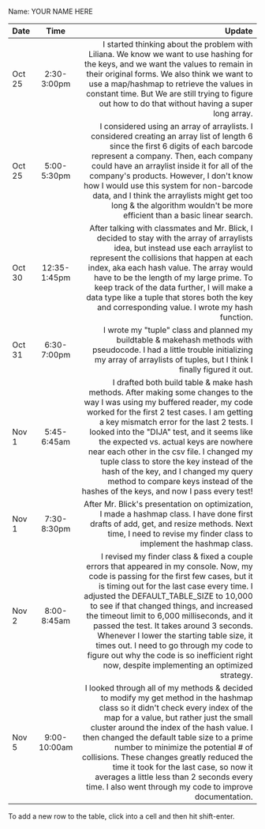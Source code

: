 Name: YOUR NAME HERE

| Date   |     Time     |                                                                                                                                                                                                                                                                                                                                                                                                                                                                                                                                                           Update |
|:-------|:------------:|-----------------------------------------------------------------------------------------------------------------------------------------------------------------------------------------------------------------------------------------------------------------------------------------------------------------------------------------------------------------------------------------------------------------------------------------------------------------------------------------------------------------------------------------------------------------:|
| Oct 25 | 2:30-3:00pm  |                                                                                                                                                                                                                            I started thinking about the problem with Liliana. We know we want to use hashing for the keys, and we want the values to remain in their original forms. We also think we want to use a map/hashmap to retrieve the values in constant time. But We are still trying to figure out how to do that without having a super long array. |
| Oct 25 | 5:00-5:30pm  |                                                                                                                    I considered using an array of arraylists. I considered creating an array list of length 6 since the first 6 digits of each barcode represent a company. Then, each company could have an arraylist inside it for all of the company's products. However, I don't know how I would use this system for non-barcode data, and I think the arraylists might get too long & the algorithm wouldn't be more efficient than a basic linear search. |
| Oct 30 | 12:35-1:45pm |                                                                                                                                        After talking with classmates and Mr. Blick, I decided to stay with the array of arraylists idea, but instead use each arraylist to represent the collisions that happen at each index, aka each hash value. The array would have to be the length of my large prime. To keep track of the data further, I will make a data type like a tuple that stores both the key and corresponding value. I wrote my hash function. |
| Oct 31 | 6:30-7:00pm  |                                                                                                                                                                                                                                                                                                                                                               I wrote my "tuple" class and planned my buildtable & makehash methods with pseudocode. I had a little trouble initializing my array of arraylists of tuples, but I think I finally figured it out. |
| Nov 1  | 5:45-6:45am  |                         I drafted both build table & make hash methods. After making some changes to the way I was using my buffered reader, my code worked for the first 2 test cases. I am getting a key mismatch error for the last 2 tests. I looked into the "DIJA" test, and it seems like the expected vs. actual keys are nowhere near each other in the csv file. I changed my tuple class to store the key instead of the hash of the key, and I changed my query method to compare keys instead of the hashes of the keys, and now I pass every test! |
| Nov 1  | 7:30-8:30pm  |                                                                                                                                                                                                                                                                                                                                                    After Mr. Blick's presentation on optimization, I made a hashmap class. I have done first drafts of add, get, and resize methods. Next time, I need to revise my finder class to implement the hashmap class. |
| Nov 2  | 8:00-8:45am  | I revised my finder class & fixed a couple errors that appeared in my console. Now, my code is passing for the first few cases, but it is timing out for the last case every time. I adjusted the DEFAULT_TABLE_SIZE to 10,000 to see if that changed things, and increased the timeout limit to 6,000 milliseconds, and it passed the test. It takes around 3 seconds. Whenever I lower the starting table size, it times out. I need to go through my code to figure out why the code is so inefficient right now, despite implementing an optimized strategy. |
| Nov 5  | 9:00-10:00am |                                                    I looked through all of my methods & decided to modify my get method in the hashmap class so it didn't check every index of the map for a value, but rather just the small cluster around the index of the hash value. I then changed the default table size to a prime number to minimize the potential # of collisions. These changes greatly reduced the time it took for the last case, so now it averages a little less than 2 seconds every time. I also went through my code to improve documentation. |


To add a new row to the table, click into a cell and then hit shift-enter.